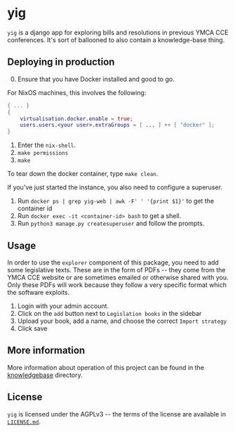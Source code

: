 yig
===

`yig` is a django app for exploring bills and resolutions in previous YMCA CCE conferences.
It's sort of ballooned to also contain a knowledge-base thing.

## Deploying in production

0. Ensure that you have Docker installed and good to go.

For NixOS machines, this involves the following:
```nix
{ ... }
{
    virtualisation.docker.enable = true;
    users.users.<your user>.extraGroups = [ ... ] ++ [ "docker" ];
}
```

1. Enter the `nix-shell`.
2. `make permissions`
3. `make`

To tear down the docker container, type `make clean`.

If you've just started the instance, you also need to configure a superuser.

1. Run `docker ps | grep yig-web | awk -F' ' '{print $1}'` to get the container id
2. Run `docker exec -it <container-id> bash` to get a shell.
3. Run `python3 manage.py createsuperuser` and follow the prompts.

## Usage

In order to use the `explorer` component of this package, you need to add some legislative texts.
These are in the form of PDFs -- they come from the YMCA CCE website or are sometimes emailed or otherwise shared with you.
Only these PDFs will work because they follow a very specific format which the software exploits.

1. Login with your admin account.
2. Click on the `add` button next to `Legislation books` in the sidebar
3. Upload your book, add a name, and choose the correct `Import strategy`
4. Click save

## More information

More information about operation of this project can be found in the [knowledgebase](./kb) directory.

## License

`yig` is licensed under the AGPLv3 -- the terms of the license are available in [`LICENSE.md`](./LICENSE.md).